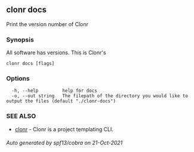 ## clonr docs

Print the version number of Clonr

### Synopsis

All software has versions. This is Clonr's

```
clonr docs [flags]
```

### Options

```
  -h, --help         help for docs
  -o, --out string   The filepath of the directory you would like to output the files (default "./clonr-docs")
```

### SEE ALSO

* [clonr](clonr.md)	 - Clonr is a project templating CLI.

###### Auto generated by spf13/cobra on 21-Oct-2021
